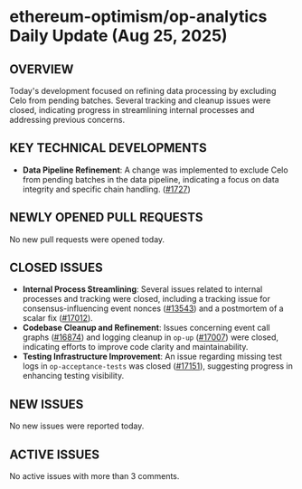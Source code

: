 # ethereum-optimism/op-analytics Daily Update (Aug 25, 2025)

## OVERVIEW 
Today's development focused on refining data processing by excluding Celo from pending batches. Several tracking and cleanup issues were closed, indicating progress in streamlining internal processes and addressing previous concerns.

## KEY TECHNICAL DEVELOPMENTS

*   **Data Pipeline Refinement**: A change was implemented to exclude Celo from pending batches in the data pipeline, indicating a focus on data integrity and specific chain handling. ([#1727](https://github.com/ethereum-optimism/op-analytics/pull/1727))

## NEWLY OPENED PULL REQUESTS
No new pull requests were opened today.

## CLOSED ISSUES

*   **Internal Process Streamlining**: Several issues related to internal processes and tracking were closed, including a tracking issue for consensus-influencing event nonces ([#13543](https://github.com/ethereum-optimism/op-analytics/issues/13543)) and a postmortem of a scalar fix ([#17012](https://github.com/ethereum-optimism/op-analytics/issues/17012)).
*   **Codebase Cleanup and Refinement**: Issues concerning event call graphs ([#16874](https://github.com/ethereum-optimism/op-analytics/issues/16874)) and logging cleanup in `op-up` ([#17007](https://github.com/ethereum-optimism/op-analytics/issues/17007)) were closed, indicating efforts to improve code clarity and maintainability.
*   **Testing Infrastructure Improvement**: An issue regarding missing test logs in `op-acceptance-tests` was closed ([#17151](https://github.com/ethereum-optimism/op-analytics/issues/17151)), suggesting progress in enhancing testing visibility.

## NEW ISSUES
No new issues were reported today.

## ACTIVE ISSUES
No active issues with more than 3 comments.